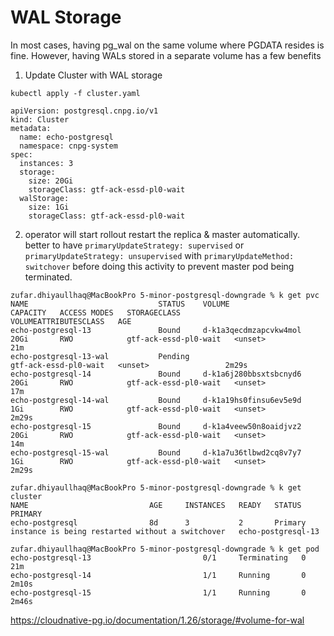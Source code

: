# WAL Storage

In most cases, having pg_wal on the same volume where PGDATA resides is fine. However, having WALs stored in a separate volume has a few benefits

1. Update Cluster with WAL storage
```
kubectl apply -f cluster.yaml

apiVersion: postgresql.cnpg.io/v1
kind: Cluster
metadata:
  name: echo-postgresql
  namespace: cnpg-system
spec:
  instances: 3
  storage:
    size: 20Gi
    storageClass: gtf-ack-essd-pl0-wait
  walStorage:
    size: 1Gi
    storageClass: gtf-ack-essd-pl0-wait
```
2. operator will start rollout restart the replica & master automatically. better to have `primaryUpdateStrategy: supervised` or `primaryUpdateStrategy: unsupervised` with `primaryUpdateMethod: switchover` before doing this activity to prevent master pod being terminated.
```
zufar.dhiyaullhaq@MacBookPro 5-minor-postgresql-downgrade % k get pvc    
NAME                             STATUS    VOLUME                   CAPACITY   ACCESS MODES   STORAGECLASS            VOLUMEATTRIBUTESCLASS   AGE
echo-postgresql-13               Bound     d-k1a3qecdmzapcvkw4mol   20Gi       RWO            gtf-ack-essd-pl0-wait   <unset>                 21m
echo-postgresql-13-wal           Pending                                                      gtf-ack-essd-pl0-wait   <unset>                 2m29s
echo-postgresql-14               Bound     d-k1a6j280bbsxtsbcnyd6   20Gi       RWO            gtf-ack-essd-pl0-wait   <unset>                 17m
echo-postgresql-14-wal           Bound     d-k1a19hs0finsu6ev5e9d   1Gi        RWO            gtf-ack-essd-pl0-wait   <unset>                 2m29s
echo-postgresql-15               Bound     d-k1a4veew50n8oaidjvz2   20Gi       RWO            gtf-ack-essd-pl0-wait   <unset>                 14m
echo-postgresql-15-wal           Bound     d-k1a7u36tlbwd2cq8v7y7   1Gi        RWO            gtf-ack-essd-pl0-wait   <unset>                 2m29s

zufar.dhiyaullhaq@MacBookPro 5-minor-postgresql-downgrade % k get cluster
NAME                           AGE     INSTANCES   READY   STATUS                                                     PRIMARY
echo-postgresql                8d      3           2       Primary instance is being restarted without a switchover   echo-postgresql-13

zufar.dhiyaullhaq@MacBookPro 5-minor-postgresql-downgrade % k get pod
echo-postgresql-13                         0/1     Terminating   0          21m
echo-postgresql-14                         1/1     Running       0          2m10s
echo-postgresql-15                         1/1     Running       0          2m46s
```


https://cloudnative-pg.io/documentation/1.26/storage/#volume-for-wal